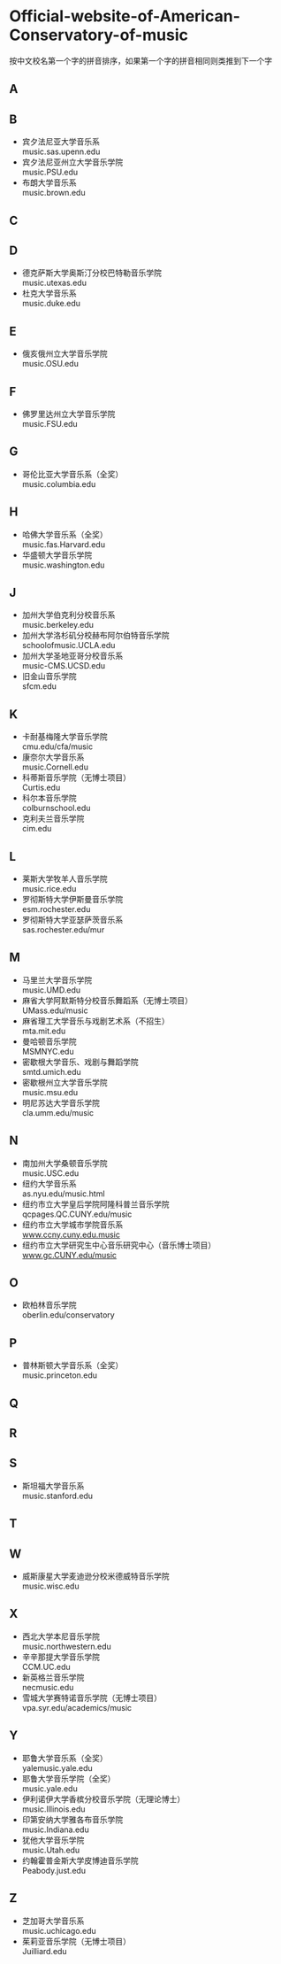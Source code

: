 # Official-website-of-American-Conservatory-of-music
按中文校名第一个字的拼音排序，如果第一个字的拼音相同则类推到下一个字
## A 
## B 
- 宾夕法尼亚大学音乐系<br>
music.sas.upenn.edu
- 宾夕法尼亚州立大学音乐学院<br>
music.PSU.edu
- 布朗大学音乐系<br>
music.brown.edu
## C 
## D 
- 德克萨斯大学奥斯汀分校巴特勒音乐学院<br>
music.utexas.edu
- 杜克大学音乐系<br>
music.duke.edu
## E 
- 俄亥俄州立大学音乐学院<br>
music.OSU.edu
## F 
- 佛罗里达州立大学音乐学院<br>
music.FSU.edu
## G 
- 哥伦比亚大学音乐系（全奖）<br>
music.columbia.edu
## H 
- 哈佛大学音乐系（全奖）<br>
music.fas.Harvard.edu
- 华盛顿大学音乐学院<br>
music.washington.edu
## J 
- 加州大学伯克利分校音乐系<br>
music.berkeley.edu
- 加州大学洛杉矶分校赫布阿尔伯特音乐学院<br>
schoolofmusic.UCLA.edu
- 加州大学圣地亚哥分校音乐系<br>
music-CMS.UCSD.edu
- 旧金山音乐学院<br>
sfcm.edu
## K 
- 卡耐基梅隆大学音乐学院<br>
cmu.edu/cfa/music
- 康奈尔大学音乐系<br>
music.Cornell.edu
- 科蒂斯音乐学院（无博士项目）<br>
Curtis.edu
- 科尔本音乐学院<br>
colburnschool.edu
- 克利夫兰音乐学院<br>
cim.edu<br>
## L 
- 莱斯大学牧羊人音乐学院<br>
music.rice.edu
- 罗彻斯特大学伊斯曼音乐学院<br>
esm.rochester.edu
- 罗彻斯特大学亚瑟萨茨音乐系<br>
sas.rochester.edu/mur
## M 
- 马里兰大学音乐学院<br>
music.UMD.edu
- 麻省大学阿默斯特分校音乐舞蹈系（无博士项目）<br>
UMass.edu/music
- 麻省理工大学音乐与戏剧艺术系（不招生）<br>
mta.mit.edu
- 曼哈顿音乐学院<br>
MSMNYC.edu
- 密歇根大学音乐、戏剧与舞蹈学院<br>
smtd.umich.edu
- 密歇根州立大学音乐学院<br>
music.msu.edu
- 明尼苏达大学音乐学院<br>
cla.umm.edu/music
## N 
- 南加州大学桑顿音乐学院<br>
music.USC.edu
- 纽约大学音乐系<br>
as.nyu.edu/music.html
- 纽约市立大学皇后学院阿隆科普兰音乐学院<br>
qcpages.QC.CUNY.edu/music
- 纽约市立大学城市学院音乐系<br>
www.ccny.cuny.edu.music
- 纽约市立大学研究生中心音乐研究中心（音乐博士项目）<br>
www.gc.CUNY.edu/music
## O 
- 欧柏林音乐学院<br>
oberlin.edu/conservatory
## P 
- 普林斯顿大学音乐系（全奖）<br>
music.princeton.edu
## Q 
## R 
## S 
- 斯坦福大学音乐系<br>
music.stanford.edu
## T 
## W 
- 威斯康星大学麦迪逊分校米德威特音乐学院<br>
music.wisc.edu
## X 
- 西北大学本尼音乐学院<br>
music.northwestern.edu
- 辛辛那提大学音乐学院<br>
CCM.UC.edu
- 新英格兰音乐学院<br>
necmusic.edu
- 雪城大学赛特诺音乐学院（无博士项目）<br>
vpa.syr.edu/academics/music
## Y 
- 耶鲁大学音乐系（全奖）<br>
yalemusic.yale.edu
- 耶鲁大学音乐学院（全奖）<br>
music.yale.edu
- 伊利诺伊大学香槟分校音乐学院（无理论博士）<br>
music.Illinois.edu
- 印第安纳大学雅各布音乐学院<br>
music.Indiana.edu
- 犹他大学音乐学院<br>
music.Utah.edu
- 约翰霍普金斯大学皮博迪音乐学院<br>
Peabody.just.edu
## Z 
- 芝加哥大学音乐系<br>
music.uchicago.edu
- 茱莉亚音乐学院（无博士项目）<br>
Juilliard.edu
